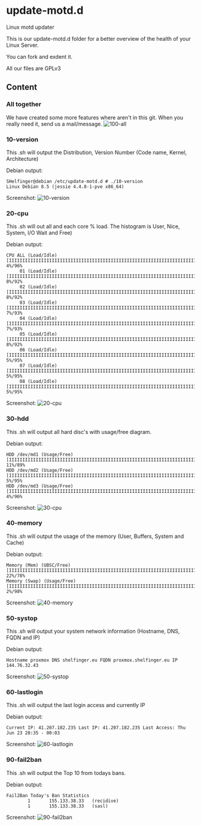 # update-motd.d
Linux motd updater

This is our update-motd.d folder for a better overview of the health of your Linux Server.

You can fork and exdent it.

All our files are GPLv3

## Content

### All together
We have created some more features where aren't in this git. When you really need it, send us a mail/message.
![100-all](https://raw.githubusercontent.com/SHelfinger/update-motd.d/master/images/100-all.png "100-all")

### 10-version
This .sh will output the Distribution, Version Number (Code name, Kernel, Architecture)

Debian output:
```shell
SHelfinger@debian /etc/update-motd.d # ./10-version
Linux Debian 8.5 (jessie 4.4.8-1-pve x86_64)
```

Screenshot:
![10-version](https://raw.githubusercontent.com/SHelfinger/update-motd.d/master/images/10-version.png "10-version")

### 20-cpu
This .sh will out all and each core % load. The histogram is User, Nice, System, I/O Wait and Free)

Debian output:
```shell
CPU ALL (Load/Idle) [IIIIIIIIIIIIIIIIIIIIIIIIIIIIIIIIIIIIIIIIIIIIIIIIIIIIIIIIIIIIIIIIIIIIIIIIIIIIIIIIIIIIIIIIIIIIIIIIIIII] 4%/96%
     01 (Load/Idle) [IIIIIIIIIIIIIIIIIIIIIIIIIIIIIIIIIIIIIIIIIIIIIIIIIIIIIIIIIIIIIIIIIIIIIIIIIIIIIIIIIIIIIIIIIIIIIIIIIIII] 8%/92%
     02 (Load/Idle) [IIIIIIIIIIIIIIIIIIIIIIIIIIIIIIIIIIIIIIIIIIIIIIIIIIIIIIIIIIIIIIIIIIIIIIIIIIIIIIIIIIIIIIIIIIIIIIIIIIII] 8%/92%
     03 (Load/Idle) [IIIIIIIIIIIIIIIIIIIIIIIIIIIIIIIIIIIIIIIIIIIIIIIIIIIIIIIIIIIIIIIIIIIIIIIIIIIIIIIIIIIIIIIIIIIIIIIIIIII] 7%/93%
     04 (Load/Idle) [IIIIIIIIIIIIIIIIIIIIIIIIIIIIIIIIIIIIIIIIIIIIIIIIIIIIIIIIIIIIIIIIIIIIIIIIIIIIIIIIIIIIIIIIIIIIIIIIIIII] 7%/93%
     05 (Load/Idle) [IIIIIIIIIIIIIIIIIIIIIIIIIIIIIIIIIIIIIIIIIIIIIIIIIIIIIIIIIIIIIIIIIIIIIIIIIIIIIIIIIIIIIIIIIIIIIIIIIIII] 8%/92%
     06 (Load/Idle) [IIIIIIIIIIIIIIIIIIIIIIIIIIIIIIIIIIIIIIIIIIIIIIIIIIIIIIIIIIIIIIIIIIIIIIIIIIIIIIIIIIIIIIIIIIIIIIIIIIII] 5%/95%
     07 (Load/Idle) [IIIIIIIIIIIIIIIIIIIIIIIIIIIIIIIIIIIIIIIIIIIIIIIIIIIIIIIIIIIIIIIIIIIIIIIIIIIIIIIIIIIIIIIIIIIIIIIIIIII] 5%/95%
     08 (Load/Idle) [IIIIIIIIIIIIIIIIIIIIIIIIIIIIIIIIIIIIIIIIIIIIIIIIIIIIIIIIIIIIIIIIIIIIIIIIIIIIIIIIIIIIIIIIIIIIIIIIIIII] 5%/95%
```

Screenshot:
![20-cpu](https://raw.githubusercontent.com/SHelfinger/update-motd.d/master/images/20-cpu.png "20-cpu")

### 30-hdd
This .sh will output all hard disc's with usage/free diagram.

Debian output:
```shell
HDD /dev/md1 (Usage/Free) [IIIIIIIIIIIIIIIIIIIIIIIIIIIIIIIIIIIIIIIIIIIIIIIIIIIIIIIIIIIIIIIIIIIIIIIIIIIIIIIIIIIIIIIIIIIIIIIIIIII] 11%/89%
HDD /dev/md2 (Usage/Free) [IIIIIIIIIIIIIIIIIIIIIIIIIIIIIIIIIIIIIIIIIIIIIIIIIIIIIIIIIIIIIIIIIIIIIIIIIIIIIIIIIIIIIIIIIIIIIIIIIIII] 5%/95%
HDD /dev/md3 (Usage/Free) [IIIIIIIIIIIIIIIIIIIIIIIIIIIIIIIIIIIIIIIIIIIIIIIIIIIIIIIIIIIIIIIIIIIIIIIIIIIIIIIIIIIIIIIIIIIIIIIIIIII] 4%/96%
```

Screenshot:
![30-cpu](https://raw.githubusercontent.com/SHelfinger/update-motd.d/master/images/30-hdd.png "30-hdd")

### 40-memory
This .sh will output the usage of the memory (User, Buffers, System and Cache)

Debian output:
```shell
Memory (Mem) (UBSC/Free) [IIIIIIIIIIIIIIIIIIIIIIIIIIIIIIIIIIIIIIIIIIIIIIIIIIIIIIIIIIIIIIIIIIIIIIIIIIIIIIIIIIIIIIIIIIIIIIIIIIII] 22%/78%
Memory (Swap) (Usage/Free) [IIIIIIIIIIIIIIIIIIIIIIIIIIIIIIIIIIIIIIIIIIIIIIIIIIIIIIIIIIIIIIIIIIIIIIIIIIIIIIIIIIIIIIIIIIIIIIIIIIII] 2%/98%
```

Screenshot:
![40-memory](https://raw.githubusercontent.com/SHelfinger/update-motd.d/master/images/40-memory.png "40-memory")

### 50-systop
This .sh will output your system network information (Hostname, DNS, FQDN and IP)

Debian output:
```shell
Hostname proxmox DNS shelfinger.eu FQDN proxmox.shelfinger.eu IP 144.76.32.43
```

Screenshot:
![50-systop](https://raw.githubusercontent.com/SHelfinger/update-motd.d/master/images/50-systop.png "50-systop")

### 60-lastlogin
This .sh will output the last login access and currently IP

Debian output:
```shell
Current IP: 41.207.182.235 Last IP: 41.207.182.235 Last Access: Thu Jun 23 20:35 - 00:03
```

Screenshot:
![60-lastlogin](https://raw.githubusercontent.com/SHelfinger/update-motd.d/master/images/60-lastlogin.png "60-lastlogin")

### 90-fail2ban
This .sh will output the Top 10 from todays bans.

Debian output:
```shell
Fail2Ban Today's Ban Statistics
        1       155.133.38.33   (recidive)
        1       155.133.38.33   (sasl)
```

Screenshot:
![90-fail2ban](https://raw.githubusercontent.com/SHelfinger/update-motd.d/master/images/90-fail2ban.png "90-fail2ban")
